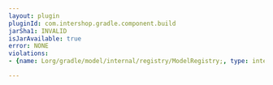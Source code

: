 ```yaml
---
layout: plugin
pluginId: com.intershop.gradle.component.build
jarSha1: INVALID
isJarAvailable: true
error: NONE
violations:
- {name: Lorg/gradle/model/internal/registry/ModelRegistry;, type: internal-api-usage}

---
```

